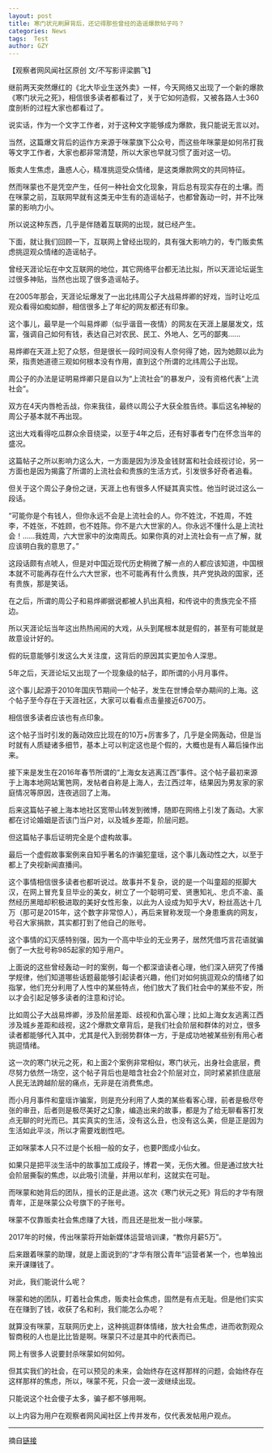 ```yaml
---
layout: post
title: 寒门状元刷屏背后，还记得那些曾经的造谣爆款帖子吗？
categories: News
tags:  Test
author: GZY
---
```


【观察者网风闻社区原创 文/不写影评梁鹏飞】

继前两天突然爆红的《北大毕业生送外卖》一样，今天网络又出现了一个新的爆款《寒门状元之死》，相信很多读者都看过了，关于它如何造假，又被各路人士360度剖析的过程大家也都看过了。

说实话，作为一个文字工作者，对于这种文字能够成为爆款，我只能说无言以对。

当然，这篇爆文背后的运作方来源于咪蒙旗下公众号，而这些年咪蒙是如何吊打我等文字工作者，大家也都非常清楚，所以大家也早就习惯了面对这一切。

贩卖人生焦虑，蛊惑人心，精准挑逗受众情绪，是这类爆款网文的共同特征。

然而咪蒙也不是凭空产生，任何一种社会文化现象，背后总有现实存在的土壤。而在咪蒙之前，互联网早就有这类无中生有的造谣帖子，也都曾轰动一时，并不比咪蒙的影响力小。

所以说这种东西，几乎是伴随着互联网的出现，就已经产生。

下面，就让我们回顾一下，互联网上曾经出现的，具有强大影响力的，专门贩卖焦虑挑逗观众情绪的造谣帖子。

曾经天涯论坛在中文互联网的地位，其它网络平台都无法比拟，所以天涯论坛诞生过很多神贴，当然也出现了很多造谣帖子。

在2005年那会，天涯论坛爆发了一出北纬周公子大战易烨卿的好戏，当时让吃瓜观众看得如痴如醉，相信很多上了年纪的网友都还有印象。

这个事儿，最早是一个叫易烨卿（似乎谐音一夜情）的网友在天涯上屡屡发文，炫富，强调自己如何有钱，表达自己对农民、民工、外地人、乞丐的鄙夷......

易烨卿在天涯上犯了众怒，但是很长一段时间没有人奈何得了她，因为她颇以此为荣，指责她道德三观如何根本没有作用，直到这个所谓的北纬周公子出现。

周公子的办法是证明易烨卿只是自以为“上流社会”的暴发户，没有资格代表“上流社会”。

双方在4天内唇枪舌战，你来我往，最终以周公子大获全胜告终。事后这名神秘的周公子基本就不再出现。

这出大戏看得吃瓜群众余音绕梁，以至于4年之后，还有好事者专门在怀念当年的盛况。

这篇帖子之所以影响力这么大，一方面是因为涉及金钱财富和社会歧视讨论，另一方面也是因为揭露了所谓的上流社会和贵族的生活方式，引发很多好奇者追看。

但关于这个周公子身份之谜，天涯上也有很多人怀疑其真实性。他当时说过这么一段话。

“可能你是个有钱人，但你永远不会是上流社会的人。你不姓沈，不姓周，不姓李，不姓张，不姓顾，也不姓陈。你不是六大世家的人。你永远不懂什么是上流社会！……我姓周，六大世家中的汝南周氏。如果你真的对上流社会有一点了解，就应该明白我的意思了。”

这段话颇有点唬人，但是对中国近现代历史稍微了解一点的人都应该知道，中国根本就不可能再存在什么六大世家，也不可能再有什么贵族，共产党执政的国家，还有贵族，那是笑话。

在之后，所谓的周公子和易烨卿据说都被人扒出真相，和传说中的贵族完全不搭边。

所以天涯论坛当年这出热热闹闹的大戏，从头到尾根本就是假的，甚至有可能就是故意设计好的。

假的玩意能够引发这么大关注度，这背后的原因其实更加令人深思。

5年之后，天涯论坛又出现了一个现象级的帖子，即所谓的小月月事件。

这个事儿起源于2010年国庆节期间一个帖子，发生在世博会举办期间的上海。这个帖子至今存在于天涯社区，大家可以看看点击量接近6700万。

相信很多读者应该也有点印象。

这个帖子当时引发的轰动效应比现在的10万+厉害多了，几乎是全网轰动，但是当时就有人质疑诸多细节，基本上可以判定这也是个假的，大概也是有人幕后操作出来。

接下来是发生在2016年春节所谓的“上海女友逃离江西”事件。这个帖子最初来源于上海本地网站篱笆网，发帖者自称是上海人，去江西过年，结果因为男友家的家庭情况等原因，连夜逃回了上海。

后来这篇帖子被上海本地社区宽带山转发到微博，随即在网络上引发了轰动。大家都在讨论婚姻是否该门当户对，以及城乡差距，阶层问题。

但这篇帖子事后证明完全是个虚构故事。

最后一个虚假故事案例来自知乎著名的诈骗犯童瑶，这个事儿轰动性之大，以至于都上了央视新闻直播间。

这个事情相信很多读者也都听说过。故事并不复杂，说的是一个叫童超的抠脚大汉，在网上冒充复旦毕业的美女，树立了一个聪明可爱、贤惠知礼、忠贞不渝、虽然经历黑暗却积极进取的美好女性形象，以此为人设成为知乎大V，粉丝高达十几万（那可是2015年，这个数字非常惊人），再后来冒称发现一个身患重病的网友，号召大家捐款，其实都打到了他自己的账号。

这个事情的幻灭感特别强，因为一个高中毕业的无业男子，居然凭借巧言花语就骗倒了一大批号称985起家的知乎用户。

上面说的这些曾经轰动一时的案例，每一个都深谙读者心理，他们深入研究了传播学规律，他们知道哪些话题最能够引起读者兴趣，他们对如何挑逗观众的情绪了如指掌，他们充分利用了人性中的某些特点，他们放大了我们社会中的某些不安，所以才会引起足够多读者的注意和讨论。

比如周公子大战易烨卿，涉及阶层差距、歧视和仇富心理；比如上海女友逃离江西涉及城乡差距和歧视，这2个爆款文章背后，是我们社会阶层和群体的对立，很多读者都能够代入其中，尤其是代入到弱势群体一方，于是成功地被某些别有用心者挑逗情绪。

这一次的寒门状元之死，和上面2个案例非常相似，寒门状元，出身社会底层，费尽努力依然一场空，这个帖子背后也是暗含社会2个阶层对立，同时紧紧抓住底层人民无法跨越阶层的痛点，无非是在消费焦虑。

而小月月事件和童瑶诈骗案，则是充分利用了人类的某些看客心理，前者是极尽夸张的审丑，后者则是极尽美好之幻象，编造出来的故事，都是为了给无聊看客打发点无聊的时光而已。其实真实的生活，没有这么丑，也没有这么美，但是正是因为生活如此平淡，所以才需要戏剧性吧。

正如咪蒙本人只不过是个长相一般的女子，也要P图成小仙女。

如果只是把平淡生活中的故事加工成段子，博君一笑，无伤大雅。但是通过放大社会阶层撕裂的焦虑，以此吸引流量，并用以牟利，这就实在可耻。

而咪蒙和她背后的团队，擅长的正是此道。这次《寒门状元之死》背后的才华有限青年，正是咪蒙公众号旗下的子账号。

咪蒙不仅靠贩卖社会焦虑赚了大钱，而且还是批发一批小咪蒙。

2017年的时候，传出咪蒙将开始新媒体运营培训课，“教你月薪5万”。

后来跟着咪蒙的助理，就是上面说到的“才华有限公青年”运营者某一个，也单独出来开课赚钱了。

对此，我们能说什么呢？

咪蒙和她的团队，盯着社会焦虑，贩卖社会焦虑，固然是有点无耻。但是他们实实在在赚到了钱，收获了名和利，我们能怎么办呢？

就算没有咪蒙，互联网历史上，这种挑逗群体情绪，放大社会焦虑，进而收割观众智商税的人也是比比皆是啊。咪蒙只不过是其中的代表而已。

网上有很多人说要封杀咪蒙如何如何。

但其实我们的社会，在可以预见的未来，会始终存在这样那样的问题，会始终存在这样那样的焦虑，所以，咪蒙不死，只会一波一波继续出现。

只能说这个社会傻子太多，骗子都不够用啊。

以上内容为用户在观察者网风闻社区上传并发布，仅代表发帖用户观点。

*****

摘自[链接](http://new.qq.com/omn/20190131/20190131A0DOVG.html)